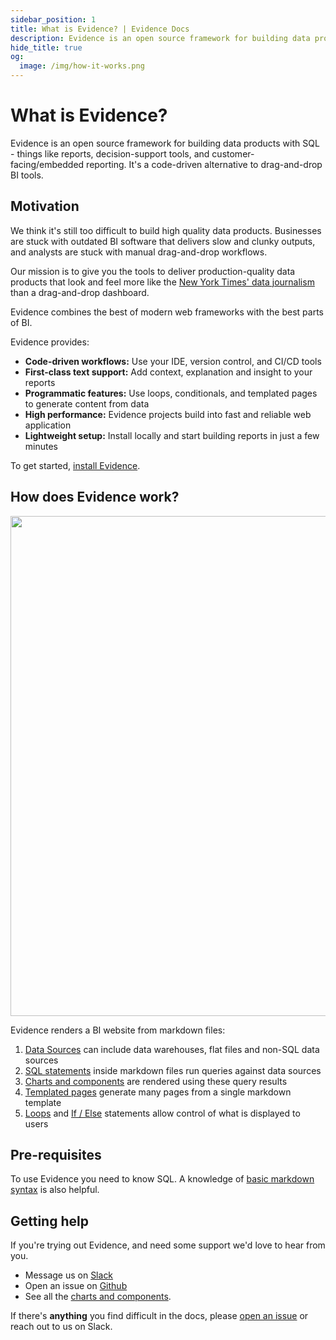 ```yaml
---
sidebar_position: 1
title: What is Evidence? | Evidence Docs
description: Evidence is an open source framework for building data products with SQL - things like reports, decision-support tools, and customer-facing/embedded reporting. It's a code-driven alternative to drag-and-drop BI tools.
hide_title: true
og:
  image: /img/how-it-works.png
---
```


# What is Evidence?

Evidence is an open source framework for building data products with SQL - things like reports, decision-support tools, and customer-facing/embedded reporting. It's a code-driven alternative to drag-and-drop BI tools.

## Motivation

We think it's still too difficult to build high quality data products. Businesses are stuck with outdated BI software that delivers slow and clunky outputs, and analysts are stuck with manual drag-and-drop workflows.

Our mission is to give you the tools to deliver production-quality data products that look and feel more like the [New York Times' data journalism](https://www.nytimes.com/interactive/2021/us/covid-cases.html) than a drag-and-drop dashboard.

Evidence combines the best of modern web frameworks with the best parts of BI.

Evidence provides:

- **Code-driven workflows:** Use your IDE, version control, and CI/CD tools
- **First-class text support:** Add context, explanation and insight to your reports
- **Programmatic features:** Use loops, conditionals, and templated pages to generate content from data
- **High performance:** Evidence projects build into fast and reliable web application
- **Lightweight setup:** Install locally and start building reports in just a few minutes

To get started, [install Evidence](/install-evidence).

## How does Evidence work?

<img src='/img/how-it-works.png' width="800px"/>

Evidence renders a BI website from markdown files:

1. [Data Sources](/core-concepts/data-sources) can include data warehouses, flat files and non-SQL data sources
1. [SQL statements](/core-concepts/queries) inside markdown files run queries against data sources
1. [Charts and components](/core-concepts/components) are rendered using these query results
1. [Templated pages](/core-concepts/templated-pages) generate many pages from a single markdown template
1. [Loops](/core-concepts/loops) and [If / Else](/core-concepts/if-else) statements allow control of what is displayed to users

## Pre-requisites

To use Evidence you need to know SQL. A knowledge of [basic markdown syntax](/reference/markdown) is also helpful.

## Getting help

If you're trying out Evidence, and need some support we'd love to hear from you.

- Message us on <a href='https://slack.evidence.dev' target="_blank">Slack</a>
- Open an issue on <a href='https://github.com/evidence-dev/evidence' target="_blank">Github</a>
- See all the <a href="https://docs.evidence.dev/components/all-components" target="_blank">charts and components</a>.

If there's **anything** you find difficult in the docs, please [open an issue](https://github.com/evidence-dev/evidence/issues/new/choose) or reach out to us on Slack.
